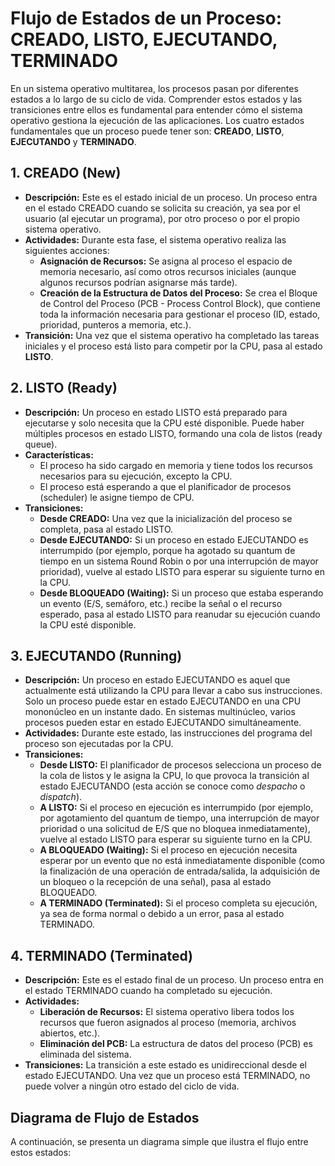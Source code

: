 # Flujo de Estados de un Proceso: CREADO, LISTO, EJECUTANDO, TERMINADO

En un sistema operativo multitarea, los procesos pasan por diferentes estados a lo largo de su ciclo de vida. Comprender estos estados y las transiciones entre ellos es fundamental para entender cómo el sistema operativo gestiona la ejecución de las aplicaciones. Los cuatro estados fundamentales que un proceso puede tener son: **CREADO**, **LISTO**, **EJECUTANDO** y **TERMINADO**.

## 1. CREADO (New)

* **Descripción:** Este es el estado inicial de un proceso. Un proceso entra en el estado CREADO cuando se solicita su creación, ya sea por el usuario (al ejecutar un programa), por otro proceso o por el propio sistema operativo.
* **Actividades:** Durante esta fase, el sistema operativo realiza las siguientes acciones:
    * **Asignación de Recursos:** Se asigna al proceso el espacio de memoria necesario, así como otros recursos iniciales (aunque algunos recursos podrían asignarse más tarde).
    * **Creación de la Estructura de Datos del Proceso:** Se crea el Bloque de Control del Proceso (PCB - Process Control Block), que contiene toda la información necesaria para gestionar el proceso (ID, estado, prioridad, punteros a memoria, etc.).
* **Transición:** Una vez que el sistema operativo ha completado las tareas iniciales y el proceso está listo para competir por la CPU, pasa al estado **LISTO**.

## 2. LISTO (Ready)

* **Descripción:** Un proceso en estado LISTO está preparado para ejecutarse y solo necesita que la CPU esté disponible. Puede haber múltiples procesos en estado LISTO, formando una cola de listos (ready queue).
* **Características:**
    * El proceso ha sido cargado en memoria y tiene todos los recursos necesarios para su ejecución, excepto la CPU.
    * El proceso está esperando a que el planificador de procesos (scheduler) le asigne tiempo de CPU.
* **Transiciones:**
    * **Desde CREADO:** Una vez que la inicialización del proceso se completa, pasa al estado LISTO.
    * **Desde EJECUTANDO:** Si un proceso en estado EJECUTANDO es interrumpido (por ejemplo, porque ha agotado su quantum de tiempo en un sistema Round Robin o por una interrupción de mayor prioridad), vuelve al estado LISTO para esperar su siguiente turno en la CPU.
    * **Desde BLOQUEADO (Waiting):** Si un proceso que estaba esperando un evento (E/S, semáforo, etc.) recibe la señal o el recurso esperado, pasa al estado LISTO para reanudar su ejecución cuando la CPU esté disponible.

## 3. EJECUTANDO (Running)

* **Descripción:** Un proceso en estado EJECUTANDO es aquel que actualmente está utilizando la CPU para llevar a cabo sus instrucciones. Solo un proceso puede estar en estado EJECUTANDO en una CPU mononúcleo en un instante dado. En sistemas multinúcleo, varios procesos pueden estar en estado EJECUTANDO simultáneamente.
* **Actividades:** Durante este estado, las instrucciones del programa del proceso son ejecutadas por la CPU.
* **Transiciones:**
    * **Desde LISTO:** El planificador de procesos selecciona un proceso de la cola de listos y le asigna la CPU, lo que provoca la transición al estado EJECUTANDO (esta acción se conoce como *despacho* o *dispatch*).
    * **A LISTO:** Si el proceso en ejecución es interrumpido (por ejemplo, por agotamiento del quantum de tiempo, una interrupción de mayor prioridad o una solicitud de E/S que no bloquea inmediatamente), vuelve al estado LISTO para esperar su siguiente turno en la CPU.
    * **A BLOQUEADO (Waiting):** Si el proceso en ejecución necesita esperar por un evento que no está inmediatamente disponible (como la finalización de una operación de entrada/salida, la adquisición de un bloqueo o la recepción de una señal), pasa al estado BLOQUEADO.
    * **A TERMINADO (Terminated):** Si el proceso completa su ejecución, ya sea de forma normal o debido a un error, pasa al estado TERMINADO.

## 4. TERMINADO (Terminated)

* **Descripción:** Este es el estado final de un proceso. Un proceso entra en el estado TERMINADO cuando ha completado su ejecución.
* **Actividades:**
    * **Liberación de Recursos:** El sistema operativo libera todos los recursos que fueron asignados al proceso (memoria, archivos abiertos, etc.).
    * **Eliminación del PCB:** La estructura de datos del proceso (PCB) es eliminada del sistema.
* **Transiciones:** La transición a este estado es unidireccional desde el estado EJECUTANDO. Una vez que un proceso está TERMINADO, no puede volver a ningún otro estado del ciclo de vida.

## Diagrama de Flujo de Estados

A continuación, se presenta un diagrama simple que ilustra el flujo entre estos estados:
